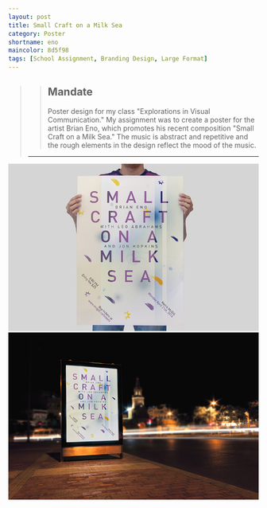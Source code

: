 ```yaml
---
layout: post
title: Small Craft on a Milk Sea
category: Poster
shortname: eno
maincolor: 8d5f98
tags: [School Assignment, Branding Design, Large Format]
---
```

>> ## Mandate
>> Poster design for my class "Explorations in Visual Communication." My assignment was to create a poster for the artist Brian Eno, which promotes his recent composition "Small Craft on a Milk Sea." The music is abstract and repetitive and the rough elements in the design reflect the mood of the music.
>
> ***

![Small Craft on a Milk Sea](/assets/img/portfolio/eno/eno_1.jpg)
![Small Craft on a Milk Sea](/assets/img/portfolio/eno/eno_2.jpg)
